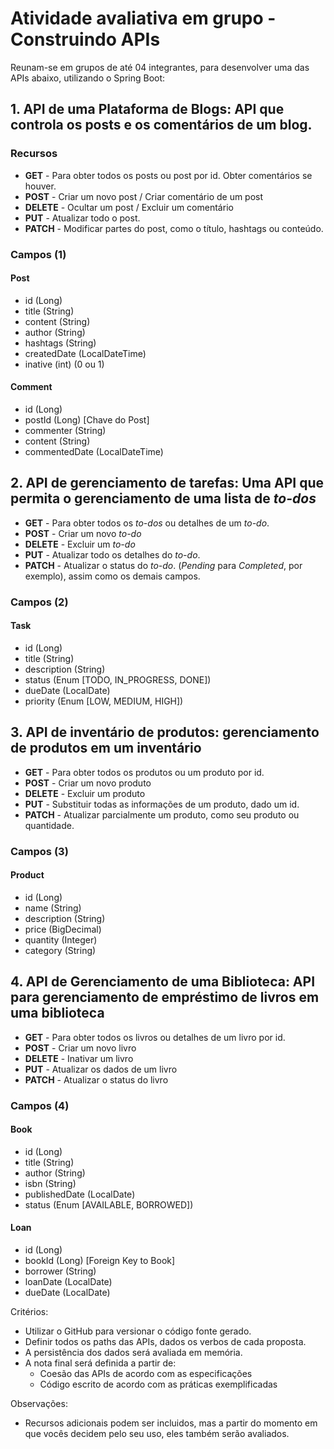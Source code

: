 # Atividade avaliativa em grupo - Construindo APIs

Reunam-se em grupos de até 04 integrantes, para desenvolver uma das APIs abaixo, utilizando o Spring Boot:

## 1. API de uma Plataforma de Blogs: API que controla os posts e os comentários de um blog.

### Recursos

- **GET** - Para obter todos os posts ou post por id. Obter comentários se houver.
- **POST** - Criar um novo post / Criar comentário de um post
- **DELETE** - Ocultar um post / Excluir um comentário
- **PUT** - Atualizar todo o post.
- **PATCH** - Modificar partes do post, como o título, hashtags ou conteúdo.
  
### Campos (1)

#### Post

- id (Long)
- title (String)
- content (String)
- author (String)
- hashtags (String)
- createdDate (LocalDateTime)
- inative (int) (0 ou 1)

#### Comment

- id (Long)
- postId (Long) [Chave do Post]
- commenter (String)
- content (String)
- commentedDate (LocalDateTime)

## 2. API de gerenciamento de tarefas: Uma API que permita o gerenciamento de uma lista de _to-dos_

- **GET** - Para obter todos os _to-dos_ ou detalhes de um _to-do_.
- **POST** - Criar um novo _to-do_
- **DELETE** - Excluir um _to-do_
- **PUT** - Atualizar todo os detalhes do _to-do_.
- **PATCH** - Atualizar o status do _to-do_. (_Pending_ para _Completed_, por exemplo), assim como os demais campos.

### Campos (2)

#### Task

- id (Long)
- title (String)
- description (String)
- status (Enum [TODO, IN_PROGRESS, DONE])
- dueDate (LocalDate)
- priority (Enum [LOW, MEDIUM, HIGH])
  
## 3. API de inventário de produtos: gerenciamento de produtos em um inventário

- **GET** - Para obter todos os produtos ou um produto por id.
- **POST** - Criar um novo produto
- **DELETE** - Excluir um produto
- **PUT** - Substituir todas as informações de um produto, dado um id.
- **PATCH** - Atualizar parcialmente um produto, como seu produto ou quantidade.
  
### Campos (3)

#### Product

- id (Long)
- name (String)
- description (String)
- price (BigDecimal)
- quantity (Integer)
- category (String)

## 4. API de Gerenciamento de uma Biblioteca: API para gerenciamento de empréstimo de livros em uma biblioteca

- **GET** - Para obter todos os livros ou detalhes de um livro por id.
- **POST** - Criar um novo livro
- **DELETE** - Inativar um livro
- **PUT** - Atualizar os dados de um livro
- **PATCH** - Atualizar o status do livro

### Campos (4)

#### Book

- id (Long)
- title (String)
- author (String)
- isbn (String)
- publishedDate (LocalDate)
- status (Enum [AVAILABLE, BORROWED])

#### Loan

- id (Long)
- bookId (Long) [Foreign Key to Book]
- borrower (String)
- loanDate (LocalDate)
- dueDate (LocalDate)

Critérios:

- Utilizar o GitHub para versionar o código fonte gerado.
- Definir todos os paths das APIs, dados os verbos de cada proposta.
- A persistência dos dados será avaliada em memória.
- A nota final será definida a partir de:
  - Coesão das APIs de acordo com as especificações
  - Código escrito de acordo com as práticas exemplificadas

Observações:

- Recursos adicionais podem ser incluidos, mas a partir do momento em que vocês decidem pelo seu uso, eles também serão avaliados.
